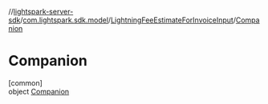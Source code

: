 //[lightspark-server-sdk](../../../../index.md)/[com.lightspark.sdk.model](../../index.md)/[LightningFeeEstimateForInvoiceInput](../index.md)/[Companion](index.md)

# Companion

[common]\
object [Companion](index.md)
